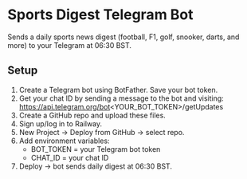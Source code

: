 # Sports Digest Telegram Bot

Sends a daily sports news digest (football, F1, golf, snooker, darts, and more) to your Telegram at 06:30 BST.

## Setup

1. Create a Telegram bot using BotFather. Save your bot token.
2. Get your chat ID by sending a message to the bot and visiting:
   https://api.telegram.org/bot<YOUR_BOT_TOKEN>/getUpdates
3. Create a GitHub repo and upload these files.
4. Sign up/log in to Railway.
5. New Project → Deploy from GitHub → select repo.
6. Add environment variables:
   - BOT_TOKEN = your Telegram bot token
   - CHAT_ID = your chat ID
7. Deploy → bot sends daily digest at 06:30 BST.
